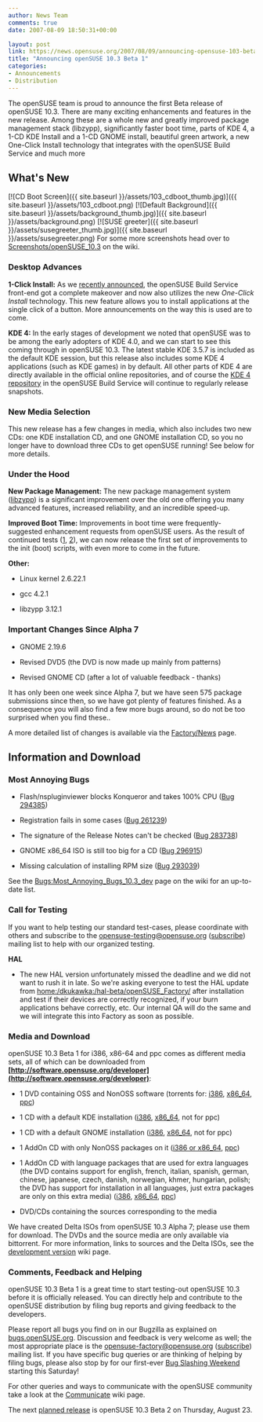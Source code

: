 ```yaml
---
author: News Team
comments: true
date: 2007-08-09 18:50:31+00:00

layout: post
link: https://news.opensuse.org/2007/08/09/announcing-opensuse-103-beta-1/
title: "Announcing openSUSE 10.3 Beta 1"
categories:
- Announcements
- Distribution
---
```

The openSUSE team is proud to announce the first Beta release of openSUSE 10.3. There are many exciting enhancements and features in the new release. Among these are a whole new and greatly improved package management stack (libzypp), significantly faster boot time, parts of KDE 4, a 1-CD KDE Install and a 1-CD GNOME install, beautiful green artwork, a new One-Click Install technology that integrates with the openSUSE Build Service and much more


## What's New




[![CD Boot Screen]({{ site.baseurl }}/assets/103_cdboot_thumb.jpg)]({{ site.baseurl }}/assets/103_cdboot.png)  [![Default Background]({{ site.baseurl }}/assets/background_thumb.jpg)]({{ site.baseurl }}/assets/background.png) [![SUSE greeter]({{ site.baseurl }}/assets/susegreeter_thumb.jpg)]({{ site.baseurl }}/assets/susegreeter.png)
For some more screenshots head over to [Screenshots/openSUSE_10.3](http://en.opensuse.org/Screenshots/openSUSE_10.3) on the wiki.


### Desktop Advances


**1-Click Install:** As we [recently announced](https://news.opensuse.org/?p=102), the openSUSE Build Service front-end got a complete makeover and now also utilizes the new _One-Click Install_ technology. This new feature allows you to install applications at the single click of a button. More announcements on the way this is used are to come.

**KDE 4:** In the early stages of development we noted that openSUSE was to be among the early adopters of KDE 4.0, and we can start to see this coming through in openSUSE 10.3. The latest stable KDE 3.5.7 is included as the default KDE session, but this release also includes some KDE 4 applications (such as KDE games) in by default. All other parts of KDE 4 are directly available in the official online repositories, and of course the [KDE 4 repository](http://opensuse.org/KDE4) in the openSUSE Build Service will continue to regularly release snapshots.


### New Media Selection


This new release has a few changes in media, which also includes two new CDs: one KDE installation CD, and one GNOME installation CD, so you no longer have to download three CDs to get openSUSE running! See below for more details.

<!-- more -->


### Under the Hood


**New Package Management:** The new package management system ([libzypp](http://opensuse.org/Libzypp)) is a significant improvement over the old one offering you many advanced features, increased reliability, and an incredible speed-up.

**Improved Boot Time:** Improvements in boot time were frequently-suggested enhancement requests from openSUSE users. As the result of continued tests ([1](http://opensuse.org/Boottime), [2](http://opensuse.org)), we can now release the first set of improvements to the init (boot) scripts, with even more to come in the future.

**Other:**



	
  * Linux kernel 2.6.22.1

	
  * gcc 4.2.1

	
  * libzypp 3.12.1




### Important Changes Since Alpha 7





	
  * GNOME 2.19.6

	
  * Revised DVD5 (the DVD is now made up mainly from patterns)

	
  * Revised GNOME CD (after a lot of valuable feedback - thanks)


It has only been one week since Alpha 7, but we have seen 575 package submissions since then, so we have got plenty of features finished. As a consequence you will also find a few more bugs around, so do not be too surprised when you find these..

A more detailed list of changes is available via the [Factory/News](http://opensuse.org/Factory/News) page.


## Information and Download




### Most Annoying Bugs





	
  * Flash/nspluginviewer blocks Konqueror and takes 100% CPU ([Bug 294385](https://bugzilla.novell.com/show_bug.cgi?id=294385))

	
  * Registration fails in some cases ([Bug 261239](https://bugzilla.novell.com/show_bug.cgi?id=261239))

	
  * The signature of the Release Notes can't be checked ([Bug 283738](https://bugzilla.novell.com/show_bug.cgi?id=283738))

	
  * GNOME x86_64 ISO is still too big for a CD ([Bug 296915](https://bugzilla.novell.com/show_bug.cgi?id=296915))

	
  * Missing calculation of installing RPM size ([Bug 293039](https://bugzilla.novell.com/show_bug.cgi?id=293039))


See the [Bugs:Most_Annoying_Bugs_10.3_dev](http://en.opensuse.org/Bugs:Most_Annoying_Bugs_10.3_dev) page on the wiki for an up-to-date list.


### Call for Testing


If you want to help testing our standard test-cases, please coordinate with others and subscribe to the [opensuse-testing@opensuse.org](mailto:opensuse-testing@opensuse.org) ([subscribe](mailto:opensuse-testing+subscribe@opensuse.org)) mailing list to help with our organized testing.

**HAL**



	
  * The new HAL version unfortunately missed the deadline and we did not want to rush it in late. So we're asking everyone to test the HAL update from [home:/dkukawka:/hal-beta/openSUSE_Factory/](http://download.opensuse.org/repositories/home:/dkukawka:/hal-beta/openSUSE_Factory/) after installation and test if their devices are correctly recognized, if your  burn applications behave correctly, etc. Our internal QA will do the same and we will integrate this into Factory as soon as possible.




### Media and Download


openSUSE 10.3 Beta 1 for i386, x86-64 and ppc comes as different media sets, all of which can be downloaded from **[http://software.opensuse.org/developer](http://software.opensuse.org/developer)**:



	
  * 1 DVD containing OSS and NonOSS software (torrents for: [i386](http://download.opensuse.org/distribution/10.3-Beta1/iso/torrent/openSUSE-10.3-Beta1-DVD-i386.torrent), [x86_64](http://download.opensuse.org/distribution/10.3-Beta1/iso/torrent/openSUSE-10.3-Beta1-DVD-x86_64.torrent), [ppc](http://download.opensuse.org/distribution/10.3-Beta1/iso/torrent/openSUSE-10.3-Beta1-DVD-ppc.torrent))

	
  * 1 CD with a default KDE installation ([i386](http://download.opensuse.org/distribution/10.3-Beta1/iso/cd/openSUSE-10.3-Beta1-KDE-i386.iso), [x86_64](http://download.opensuse.org/distribution/10.3-Beta1/iso/cd/openSUSE-10.3-Beta1-KDE-x86_64.iso), not for ppc)

	
  * 1 CD with a default GNOME installation ([i386](http://download.opensuse.org/distribution/10.3-Beta1/iso/cd/openSUSE-10.3-Beta1-GNOME-i386.iso), [x86_64](http://download.opensuse.org/distribution/10.3-Beta1/iso/cd/openSUSE-10.3-Beta1-GNOME-x86_64.iso), not for ppc)

	
  * 1 AddOn CD with only NonOSS packages on it ([i386 or x86_64](http://download.opensuse.org/distribution/10.3-Beta1/iso/cd/openSUSE-10.3-Beta1-Addon-NonOSS-BiArch.iso), [ppc](http://download.opensuse.org/distribution/10.3-Beta1/iso/cd/openSUSE-10.3-Beta1-Addon-NonOSS-ppc.iso))

	
  * 1 AddOn CD with language packages that are used for extra languages (the DVD contains support for english, french, italian, spanish, german, chinese, japanese, czech, danish, norwegian, khmer, hungarian, polish; the DVD has support for installation in all languages, just extra packages are only on this extra media) ([i386](http://download.opensuse.org/distribution/10.3-Beta1/iso/cd/openSUSE-10.3-Beta1-Addon-Lang-i386.iso), [x86_64](http://download.opensuse.org/distribution/10.3-Beta1/iso/cd/openSUSE-10.3-Beta1-Addon-Lang-x86_64.iso), [ppc](http://download.opensuse.org/distribution/10.3-Beta1/iso/cd/openSUSE-10.3-Beta1-Addon-Lang-ppc.iso))

	
  * DVD/CDs containing the sources corresponding to the media


We have created Delta ISOs from openSUSE 10.3 Alpha 7; please use them for download. The DVDs and the source media are only available via bittorrent. For more information, links to sources and the Delta ISOs, see the [development version](http://opensuse.org/Development_Version) wiki page.


### Comments, Feedback and Helping


openSUSE 10.3 Beta 1 is a great time to start testing-out openSUSE 10.3 before it is officially released. You can directly help and contribute to the openSUSE distribution by filing bug reports and giving feedback to the developers.

Please report all bugs you find on in our Bugzilla as explained on [bugs.openSUSE.org](http://bugs.opensuse.org/). Discussion and feedback is very welcome as well; the most appropriate place is the [opensuse-factory@opensuse.org](mailto:opensuse-factory@opensuse.org) ([subscribe](mailto:opensuse-factory+subscribe@opensuse.org)) mailing list. If you have specific bug queries or are thinking of helping by filing bugs, please also stop by for our first-ever [Bug Slashing Weekend](http://en.opensuse.org/Bug_Slashing) starting this Saturday!

For other queries and ways to communicate with the openSUSE community take a look at the [Communicate](http://opensuse.org/Communicate) wiki page.

The next [planned release](http://en.opensuse.org/Roadmap/10.3) is openSUSE 10.3 Beta 2 on Thursday, August 23.	
